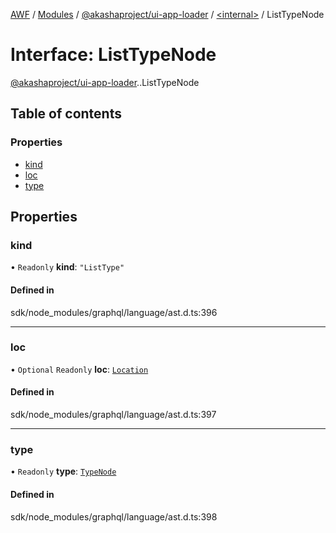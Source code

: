 [AWF](../README.md) / [Modules](../modules.md) / [@akashaproject/ui-app-loader](../modules/akashaproject_ui_app_loader.md) / [<internal\>](../modules/akashaproject_ui_app_loader._internal_.md) / ListTypeNode

# Interface: ListTypeNode

[@akashaproject/ui-app-loader](../modules/akashaproject_ui_app_loader.md).[<internal>](../modules/akashaproject_ui_app_loader._internal_.md).ListTypeNode

## Table of contents

### Properties

- [kind](akashaproject_ui_app_loader._internal_.ListTypeNode.md#kind)
- [loc](akashaproject_ui_app_loader._internal_.ListTypeNode.md#loc)
- [type](akashaproject_ui_app_loader._internal_.ListTypeNode.md#type)

## Properties

### kind

• `Readonly` **kind**: ``"ListType"``

#### Defined in

sdk/node_modules/graphql/language/ast.d.ts:396

___

### loc

• `Optional` `Readonly` **loc**: [`Location`](../classes/akashaproject_ui_app_loader._internal_.Location.md)

#### Defined in

sdk/node_modules/graphql/language/ast.d.ts:397

___

### type

• `Readonly` **type**: [`TypeNode`](../modules/akashaproject_ui_app_loader._internal_.md#typenode)

#### Defined in

sdk/node_modules/graphql/language/ast.d.ts:398
